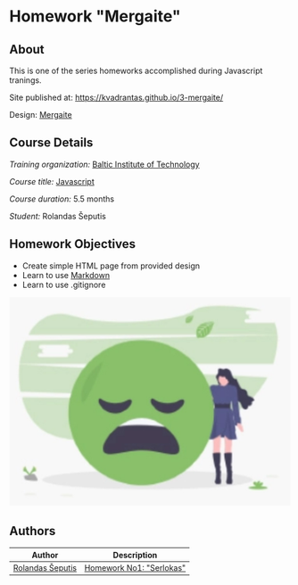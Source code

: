 # Homework "Mergaite"

## About

This is one of the series homeworks accomplished during Javascript tranings.

Site published at: https://kvadrantas.github.io/3-mergaite/

Design: [Mergaite](https://media.discordapp.net/attachments/850245533838868480/850246211415834634/unknown.png)

## Course Details
*Training organization:* [Baltic Institute of Technology](https://bit.lt/)

*Course title:* [Javascript](https://bit.lt/studijos/javascript-studijos/)

*Course duration:* 5.5 months

*Student:* Rolandas Šeputis

## Homework Objectives
- Create simple HTML page from provided design
- Learn to use [Markdown](https://guides.github.com/features/mastering-markdown/)
- Learn to use .gitignore




![Mergaite](/mergaite.jpg)


## Authors


Author | Description
------------ | -------------
[Rolandas Šeputis](https://github.com/kvadrantas)| [Homework No1: "Serlokas"](https://kvadrantas.github.io/3-mergaite/)

